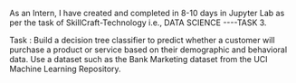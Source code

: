 As an Intern, I have created and completed in 8-10 days in Jupyter Lab as per the task of SkillCraft-Technology i.e., DATA SCIENCE ----TASK 3.

Task : Build a decision tree classifier to predict whether a customer will purchase a product or service based on their demographic and behavioral data. Use a dataset such as the Bank Marketing dataset from the UCI Machine Learning Repository.

